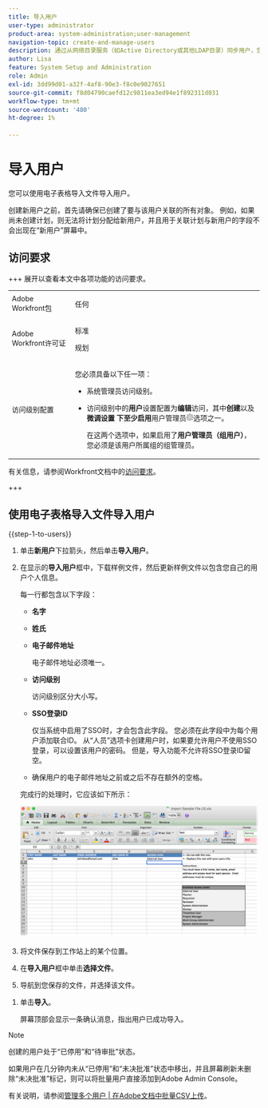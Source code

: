 ```yaml
---
title: 导入用户
user-type: administrator
product-area: system-administration;user-management
navigation-topic: create-and-manage-users
description: 通过从网络目录服务（如Active Directory或其他LDAP目录）同步用户，您可以将用户导入Adobe Workfront站点，也可以使用电子表格导入文件导入用户。
author: Lisa
feature: System Setup and Administration
role: Admin
exl-id: 3dd99d01-a32f-4af8-90e3-f8c0e9027651
source-git-commit: f8d04790caefd12c9811ea3ed94e1f892311d031
workflow-type: tm+mt
source-wordcount: '480'
ht-degree: 1%

---
```


# 导入用户

<!--

>[!IMPORTANT]
>
>The procedure described on this page applies only to organizations that have not yet been onboarded to the Admin Console. If your organization has been onboarded to the Adobe Admin Console, you must perform this action through the Adobe Admin Console.
>
>For instructions on editing a user's profile in the Adobe Admin Console, see the section "Add users" in the article [Bulk Upload Users](https://helpx.adobe.com/cn/enterprise/using/bulk-upload-users.html) or contact your Adobe Admin Console Administrator.
>
>For a list of procedures that differ based on whether your organization has been onboarded to the Adobe Admin Console, see [Platform-based administration differences (Adobe Workfront/Adobe Business Platform)](../../../administration-and-setup/get-started-wf-administration/actions-in-admin-console.md).

-->

您可以使用电子表格导入文件导入用户。

创建新用户之前，首先请确保已创建了要与该用户关联的所有对象。 例如，如果尚未创建计划，则无法将计划分配给新用户，并且用于关联计划与新用户的字段不会出现在“新用户”屏幕中。

## 访问要求

+++ 展开以查看本文中各项功能的访问要求。

<table style="table-layout:auto"> 
 <col> 
 <col> 
 <tbody> 
  <tr> 
   <td>Adobe Workfront包</td> 
   <td><p>任何</p></td> 
  </tr> 
  <tr> 
   <td>Adobe Workfront许可证</td> 
   <td><p>标准</p><p>规划</p></td> 
  </tr> 
  <tr> 
   <td>访问级别配置</td> 
   <td> <p>您必须具备以下任一项：</p> 
    <ul> 
     <li> <p>系统管理员访问级别。 </li> 
     <li> <p>访问级别中的<b>用户</b>设置配置为<b>编辑</b>访问，其中<b>创建</b>以及<b>微调设置</b> <b>下至少启用</b>用户管理员<img src="assets/gear-icon-in-access-levels.png">选项之一。 </p> <p>在这两个选项中，如果启用了<b>用户管理员（组用户）</b>，您必须是该用户所属组的组管理员。</p> </li> 
    </ul> </td> 
  </tr> 
 </tbody> 
</table>

有关信息，请参阅Workfront文档中的[访问要求](/help/quicksilver/administration-and-setup/add-users/access-levels-and-object-permissions/access-level-requirements-in-documentation.md)。

+++

## 使用电子表格导入文件导入用户

{{step-1-to-users}}

1. 单击&#x200B;**新用户**&#x200B;下拉箭头，然后单击&#x200B;**导入用户**。

1. 在显示的&#x200B;**导入用户**&#x200B;框中，下载样例文件，然后更新样例文件以包含您自己的用户个人信息。

   每一行都包含以下字段：

   * **名字**
   * **姓氏**
   * **电子邮件地址**

     电子邮件地址必须唯一。

   * **访问级别**

     访问级别区分大小写。

   * **SSO登录ID**

     仅当系统中启用了SSO时，才会包含此字段。 您必须在此字段中为每个用户添加联合ID。 从“人员”选项卡创建用户时，如果要允许用户不使用SSO登录，可以设置该用户的密码。 但是，导入功能不允许将SSO登录ID留空。

   * 确保用户的电子邮件地址之前或之后不存在额外的空格。

   完成行的处理时，它应该如下所示：

   ![importing-new-users.png](assets/importing-new-users.png)

1. 将文件保存到工作站上的某个位置。
1. 在&#x200B;**导入用户**&#x200B;框中单击&#x200B;**选择文件**。

1. 导航到您保存的文件，并选择该文件。

<!--
1. (Optional) Select the **Send an invite email to this user** option to send an email invitation to the user, notifying them that a Workfront account has been created and prompting them to set their password.

   Deselect this option if you want to set the password for the user.

-->

1. 单击&#x200B;**导入**。

   屏幕顶部会显示一条确认消息，指出用户已成功导入。

>[!NOTE]
>
>创建的用户处于“已停用”和“待审批”状态。
> 
>如果用户在几分钟内未从“已停用”和“未决批准”状态中移出，并且屏幕刷新未删除“未决批准”标记，则可以将批量用户直接添加到Adobe Admin Console。
>
>有关说明，请参阅[管理多个用户 | 在Adobe文档中批量CSV上传](https://helpx.adobe.com/cn/enterprise/using/bulk-upload-users.html)。
